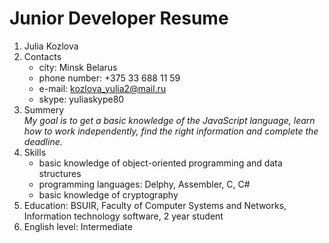 # Junior Developer Resume

1. Julia Kozlova 
2. Сontacts 
    - city: Minsk Belarus
    - phone number: +375 33 688 11 59
    - e-mail: kozlova_yulia2@mail.ru
    - skype: yuliaskype80
3. Summery  
    *My goal is to get a basic knowledge of the JavaScript language, learn how to work independently, find the right information and complete the deadline.*
4. Skills
    - basic knowledge of object-oriented programming and data structures 
    - programming languages: Delphy, Assembler, C, C#   
    - basic knowledge of cryptography
5. Education: BSUIR, Faculty of Computer Systems and Networks, Information technology software, 2 year student
6. English level: Intermediate   
